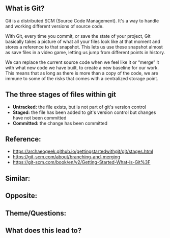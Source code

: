 ## What is Git?
Git is a distributed SCM (Source Code Management). It's a way to handle and working different versions of source code. 

With Git, every time you commit, or save the state of your project, Git basically takes a picture of what all your files look like at that moment and stores a reference to that snapshot. This lets us use these snapshot almost as save files in a video game, letting us jump from different points in history.

We can replace the current source code when we feel like it or “merge” it with what new code we have built, to create a new baseline for our work. This means that as long as there is more than a copy of the code, we are immune to some of the risks that comes with a centralized storage point. 

## The three stages of files within git
- **Untracked:** the file exists, but is not part of git's version control
- **Staged:** the file has been added to git's version control but changes have not been committed
- **Committed:** the change has been committed

## Reference:
- https://archaeogeek.github.io/gettingstartedwithgit/git/stages.html 
- https://git-scm.com/about/branching-and-merging 
- https://git-scm.com/book/en/v2/Getting-Started-What-is-Git%3F

## Similar:

## Opposite: 

## Theme/Questions:

## What does this lead to?
